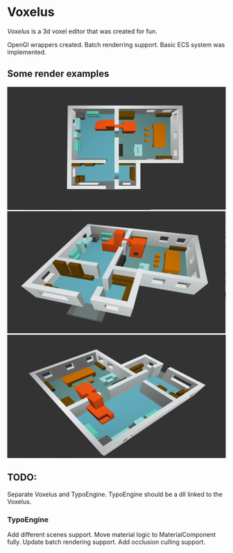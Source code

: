 # Voxelus

*Voxelus* is a 3d voxel editor that was created for fun.

OpenGl wrappers created. Batch renderring support. Basic ECS system was implemented.

## Some render examples

![Image of House Render Top](house_top.jpeg)
![Image of House Render Front](house_frontside.jpeg)
![Image of House Render Back](house_backside.jpeg)

## TODO:
Separate Voxelus and TypoEngine. TypoEngine should be a dll linked to the Voxelus.

### TypoEngine
Add different scenes support.
Move material logic to MaterialComponent fully.
Update batch rendering support.
Add occlusion culling support.
